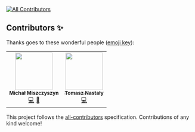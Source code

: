 <!-- ALL-CONTRIBUTORS-BADGE:START - Do not remove or modify this section -->

[![All Contributors](https://img.shields.io/badge/all_contributors-2-orange.svg?style=flat-square)](#contributors-)

<!-- ALL-CONTRIBUTORS-BADGE:END -->

## Contributors ✨

Thanks goes to these wonderful people ([emoji key](https://allcontributors.org/docs/en/emoji-key)):

<!-- ALL-CONTRIBUTORS-LIST:START - Do not remove or modify this section -->
<!-- prettier-ignore-start -->
<!-- markdownlint-disable -->
<table>
  <tr>
    <td align="center"><a href="https://typeofweb.com"><img src="https://avatars0.githubusercontent.com/u/1338731?v=4" width="100px;" alt=""/><br /><sub><b>Michał Miszczyszyn</b></sub></a><br /><a href="https://github.com/typeofweb/devfaq-api/commits?author=mmiszy" title="Code">💻</a> <a href="#maintenance-mmiszy" title="Maintenance">🚧</a></td>
    <td align="center"><a href="https://github.com/tomasznastaly"><img src="https://avatars2.githubusercontent.com/u/16205492?v=4" width="100px;" alt=""/><br /><sub><b>Tomasz Nastały</b></sub></a><br /><a href="https://github.com/typeofweb/devfaq-api/commits?author=tomasznastaly" title="Code">💻</a></td>
  </tr>
</table>

<!-- markdownlint-enable -->
<!-- prettier-ignore-end -->

<!-- ALL-CONTRIBUTORS-LIST:END -->

This project follows the [all-contributors](https://github.com/all-contributors/all-contributors) specification. Contributions of any kind welcome!
